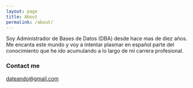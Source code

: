 ```yaml
---
layout: page
title: About
permalink: /about/
---
```


Soy Administrador de Bases de Datos (DBA) desde hace mas de diez años. Me encanta este mundo y voy a intentar plasmar en español parte del conocimiento que he ido acumulando a lo largo de mi carrera profesional.



### Contact me

[dateando@gmail.com](mailto:dateando@gmail.com)
